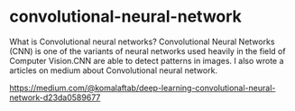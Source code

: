 # convolutional-neural-network
What is Convolutional neural networks?
Convolutional Neural Networks (CNN) is one of the variants of neural networks used heavily in the field of Computer Vision.CNN are able to detect patterns in images.
 I also wrote a articles on medium about Convolutional neural network.
 
 https://medium.com/@komalaftab/deep-learning-convolutional-neural-network-d23da0589677
 
 
